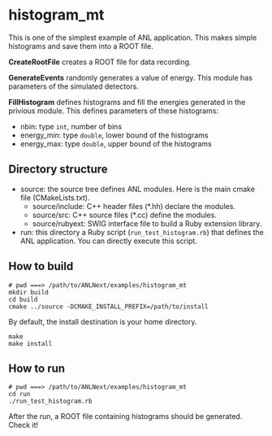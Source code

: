 # histogram_mt

This is one of the simplest example of ANL application.
This makes simple histograms and save them into a ROOT file.

**CreateRootFile** creates a ROOT file for data recording.

**GenerateEvents** randomly generates a value of energy. This module has
parameters of the simulated detectors.

**FillHistogram** defines histograms and fill the energies generated in the privious module. This defines parameters of these histograms:
- nbin: type `int`, number of bins
- energy_min: type `double`, lower bound of the histograms
- energy_max: type `double`, upper bound of the histograms

## Directory structure

- source: the source tree defines ANL modules. Here is the main cmake file (CMakeLists.txt).
    * source/include: C++ header files (*.hh) declare the modules.
    * source/src: C++ source files (*.cc) define the modules.
    * source/rubyext: SWIG interface file to build a Ruby extension library.
- run: this directory a Ruby script (`run_test_histogram.rb`) that defines the ANL application. You can directly execute this script.

## How to build

    # pwd ===> /path/to/ANLNext/examples/histogram_mt
    mkdir build
    cd build
    cmake ../source -DCMAKE_INSTALL_PREFIX=/path/to/install

By default, the install destination is your home directory.

    make
    make install

## How to run

    # pwd ===> /path/to/ANLNext/examples/histogram_mt
    cd run
    ./run_test_histogram.rb

After the run, a ROOT file containing histograms should be generated. Check it!
